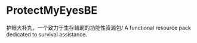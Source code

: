 # ProtectMyEyesBE
护眼大补丸，一个致力于生存辅助的功能性资源包/ A functional resource pack dedicated to survival assistance.
